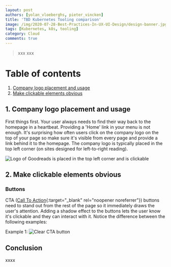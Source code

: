 ```yaml
---
layout: post
authors: [yolan_vloeberghs, pieter_vincken]
title: 'TBD Kubernetes Tooling comparison'
image: /img/2020-07-28-Best-Practices-In-UX-UI-Design/design-banner.jpg
tags: [Kubernetes, k8s, tooling]
category: Cloud
comments: true
---
```


> xxx
> xxx

# Table of contents
1. [Company logo placement and usage](#1-company-logo-placement-and-usage)
1. [Make clickable elements obvious](#2-make-clickable-elements-obvious)


## 1. Company logo placement and usage
First things first. Your user always needs to find their way back to the homepage in a heartbeat. 
Providing a 'Home' link in your menu is not enough. 
It's surprising how often users click on the company logo on the top of your page so make sure it's visible from every page and provide a link behind it to the homepage.
The company logo is typically placed in the top left corner (on sites designed for left-to-right reading).

<img alt="Logo of Goodreads is placed in the top left corner and is clickable" src="{{ '/img/2020-07-28-Best-Practices-In-UX-UI-Design/logo-placement.png' | prepend: site.baseurl }}" class="image fit" style="margin:0px auto; max-width: 1000px;">

## 2. Make clickable elements obvious
### Buttons
CTA ([Call To Action](https://en.wikipedia.org/wiki/Call_to_action_(marketing)){:target="_blank" rel="noopener noreferrer"}) buttons need to stand out from the rest of the page so it immediately draws the user's attention.
Adding a shadow effect to the buttons lets the user know it's clickable and they can interact with it.
Notice the difference between the following examples:

Example 1:
<img alt="Clear CTA button" src="{{ '/img/2020-07-28-Best-Practices-In-UX-UI-Design/CTA-colored.png' | prepend: site.baseurl }}" class="image fit" style="margin:0px auto; max-width: 300px;"> 

## Conclusion
xxxx